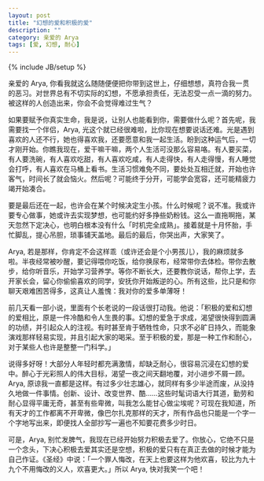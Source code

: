 ```yaml
---
layout: post
title: "幻想的爱和积极的爱"
description: ""
category: 亲爱的 Arya
tags: [爱, 幻想, 耐心]
---
```

{% include JB/setup %}

亲爱的 Arya, 你看我就这么随随便便把你带到这世上，仔细想想，真符合我一贯的恶习。对世界总有不切实际的幻想，不愿承担责任，无法忍受一点一滴的努力。被这样的人创造出来，你会不会觉得难过生气？

如果要赋予你真实生命，我是说，让别人也能看到你，需要做什么呢？首先呢，我需要找一个伴侣，Arya, 光这个就已经很难啦，比你现在想要说话还难。光是遇到喜欢的人还不行，她也得喜欢我，还要愿意和我一起生活。盼到这种运气后，一切才刚开始。你瞧我现在，爱干嘛干嘛，两个人生活可没那么容易咯。有人要买菜，有人要洗碗，有人喜欢吃甜，有人喜欢吃咸，有人走得快，有人走得慢，有人睡觉会打呼，有人喜欢在马桶上看书。生活习惯难免不同，要处处互相迁就，开始也许客气，时间长了就会恼火。然后呢？可能终于分开，可能学会宽容，还可能精疲力竭开始凑合。

要是最后还在一起，也许会在某个时候决定生小孩。什么时候呢？说不准。我或许要专心做事，她或许去实现梦想，也可能约好多挣些奶粉钱。这么一直拖啊拖，某天忽然下定决心，也明白根本没有什么「时机完全成熟」。接着就是十月怀胎，手忙脚乱，提心吊胆，琐事铺天盖地。最后的最后，你哭出声，大家笑了。

Arya, 若是那样，你肯定不会这样乖（或许还会是个小男孩儿），我的麻烦就多啦。半夜经常被吵醒，要记得喂你吃饭，给你换尿布，经常带你去体检。带你去散步，给你听音乐，开始学习营养学。等你不断长大，还要教你说话，帮你上学，去开家长会，留心你偷偷喜欢的同学，安抚你开始叛逆的心。所有这些，比只是和你聊天艰难困苦得多，这真让人羞愧：我对你的爱多单薄呀！

前几天看一部小说，里面有个长老说的一段话很打动我。他说：「积极的爱和幻想的爱相比，原是一件冷酷和令人生畏的事。幻想的爱急于求成，渴望很快得到圆满的功绩，并引起众人的注视。有时甚至肯于牺牲性命，只求不必旷日持久，而能象演戏那样轻易实现，并且引起大家的喝采。至于积极的爱，那是一种工作和耐心，对于某些人也许是整整一门科学。」

说得多好呀！大部分人年轻时都充满激情，却缺乏耐心，很容易沉浸在幻想的爱中。醉心于光彩照人的伟大目标，渴望一夜之间天翻地覆，对小进步不屑一顾。Arya, 原谅我一直都是这样。有过多少壮志雄心，就同样有多少半途而废，从没持久地做一件事情。创新、设计、改变世界、酷……这些时髦词语大行其道，勤劳和耐心显得平庸无奇，甚至有些卑微，叫我怎么能甘心做尘埃呢？可现在我知道，所有天才的工作都离不开卑微，像巴尔扎克那样的天才，所有作品也只能是一个字一个字地写出来，即便找人全部抄写一遍也不知要花费多少时日。

可是，Arya, 别忙发脾气，我现在已经开始努力积极去爱了。你放心，它绝不只是一个念头，下决心积极去爱其实还是空想，积极的爱只有在真正去做的时候才能为自己作证。《圣经》中说：「一个罪人悔改，在天上也要这样为他欢喜，较比为九十九个不用悔改的义人，欢喜更大。」所以 Arya, 快对我笑一个吧！
